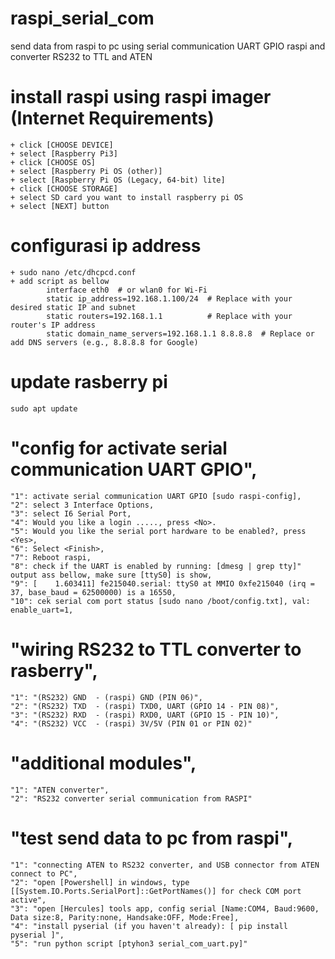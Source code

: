 # raspi_serial_com
send data from raspi to pc using serial communication UART GPIO raspi and converter RS232 to TTL and ATEN
# install raspi using raspi imager (Internet Requirements)

	+ click [CHOOSE DEVICE] 
	+ select [Raspberry Pi3]
	+ click [CHOOSE OS]
	+ select [Raspberry Pi OS (other)]
	+ select [Raspberry Pi OS (Legacy, 64-bit) lite]
	+ click [CHOOSE STORAGE] 
	+ select SD card you want to install raspberry pi OS
	+ select [NEXT] button 
# configurasi ip address

	+ sudo nano /etc/dhcpcd.conf
 	+ add script as bellow
	        interface eth0  # or wlan0 for Wi-Fi
	        static ip_address=192.168.1.100/24  # Replace with your desired static IP and subnet
	        static routers=192.168.1.1          # Replace with your router's IP address
	        static domain_name_servers=192.168.1.1 8.8.8.8  # Replace or add DNS servers (e.g., 8.8.8.8 for Google)
	 
# update rasberry pi

	sudo apt update

# "config for activate serial communication UART GPIO",
		
	"1": activate serial communication UART GPIO [sudo raspi-config],
	"2": select 3 Interface Options,
	"3": select I6 Serial Port,
	"4": Would you like a login ....., press <No>.
	"5": Would you like the serial port hardware to be enabled?, press <Yes>,
	"6": Select <Finish>,
	"7": Reboot raspi,
 	"8": check if the UART is enabled by running: [dmesg | grep tty]" output ass bellow, make sure [ttyS0] is show,
 	"9": [    1.603411] fe215040.serial: ttyS0 at MMIO 0xfe215040 (irq = 37, base_baud = 62500000) is a 16550,
	"10": cek serial com port status [sudo nano /boot/config.txt], val: enable_uart=1,
			
# "wiring RS232 to TTL converter to rasberry",
		
	"1": "(RS232) GND  - (raspi) GND (PIN 06)",
	"2": "(RS232) TXD  - (raspi) TXD0, UART (GPIO 14 - PIN 08)",
	"3": "(RS232) RXD  - (raspi) RXD0, UART (GPIO 15 - PIN 10)",
	"4": "(RS232) VCC  - (raspi) 3V/5V (PIN 01 or PIN 02)"
		
# "additional modules",
	
	"1": "ATEN converter",
	"2": "RS232 converter serial communication from RASPI"

# "test send data to pc from raspi",

	"1": "connecting ATEN to RS232 converter, and USB connector from ATEN connect to PC",
	"2": "open [Powershell] in windows, type [[System.IO.Ports.SerialPort]::GetPortNames()] for check COM port active",
	"3": "open [Hercules] tools app, config serial [Name:COM4, Baud:9600, Data size:8, Parity:none, Handsake:OFF, Mode:Free],
	"4": "install pyserial (if you haven't already): [ pip install pyserial ]",
	"5": "run python script [ptyhon3 serial_com_uart.py]"
